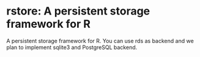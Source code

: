 # rstore: A persistent storage framework for R

A persistent storage framework for R. You can use rds as backend and we plan to  implement sqlite3 and PostgreSQL backend.

